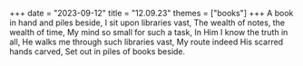+++
date = "2023-09-12"
title = "12.09.23"
themes = ["books"]
+++
A book in hand and piles beside,
I sit upon libraries vast,
The wealth of notes, the wealth of time,
My mind so small for such a task,
In Him I know the truth in all,
He walks me through such libraries vast,
My route indeed His scarred hands carved, 
Set out in piles of books beside.
